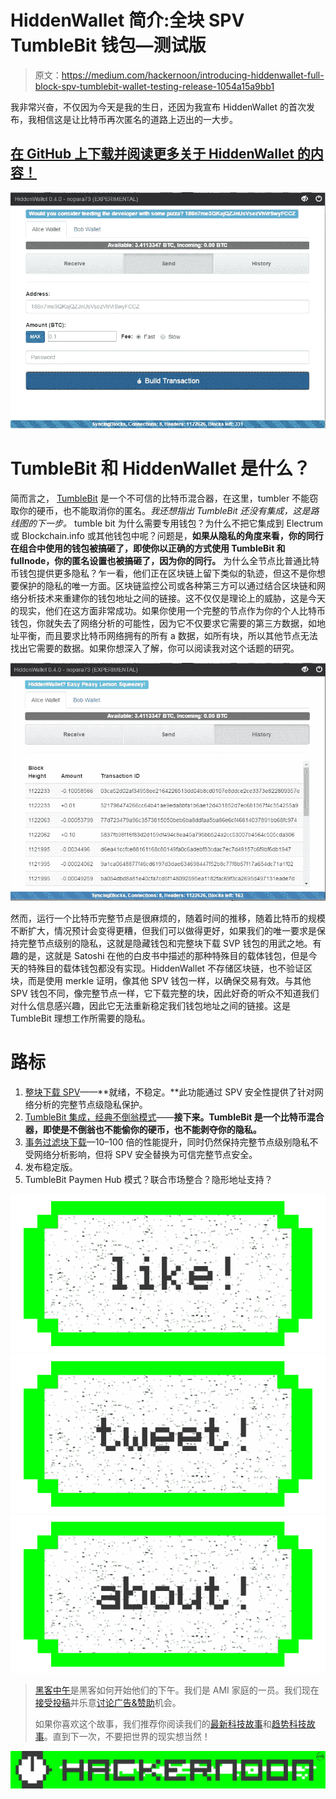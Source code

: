 # HiddenWallet 简介:全块 SPV TumbleBit 钱包—测试版

> 原文：<https://medium.com/hackernoon/introducing-hiddenwallet-full-block-spv-tumblebit-wallet-testing-release-1054a15a9bb1>

我非常兴奋，不仅因为今天是我的生日，还因为我宣布 HiddenWallet 的首次发布，我相信这是让比特币再次匿名的道路上迈出的一大步。

## [在 GitHub 上下载并阅读更多关于 HiddenWallet 的内容！](https://github.com/nopara73/HiddenWallet)

![](img/53085e004411053bd87a8358710dbacd.png)

# TumbleBit 和 HiddenWallet 是什么？

简而言之， [TumbleBit](https://hackernoon.com/understanding-tumblebit-part-1-making-the-case-823d786113f3) 是一个不可信的比特币混合器，在这里，tumbler 不能窃取你的硬币，也不能取消你的匿名。*我还想指出 TumbleBit 还没有集成，这是路线图的下一步。*
tumble bit 为什么需要专用钱包？为什么不把它集成到 Electrum 或 Blockchain.info 或其他钱包中呢？问题是，**如果从隐私的角度来看，你的同行在组合中使用的钱包被搞砸了，即使你以正确的方式使用 TumbleBit 和 fullnode，你的匿名设置也被搞砸了，因为你的同行。**
为什么全节点比普通比特币钱包提供更多隐私？乍一看，他们正在区块链上留下类似的轨迹，但这不是你想要保护的隐私的唯一方面。区块链监控公司或各种第三方可以通过结合区块链和网络分析技术来重建你的钱包地址之间的链接。这不仅仅是理论上的威胁，这是今天的现实，他们在这方面非常成功。如果你使用一个完整的节点作为你的个人比特币钱包，你就失去了网络分析的可能性，因为它不仅要求它需要的第三方数据，如地址平衡，而且要求比特币网络拥有的所有 a 数据，如所有块，所以其他节点无法找出它需要的数据。如果你想深入了解，你可以阅读我对这个话题的研究。

![](img/d86f9517fbd19c075e00b85a4bcf5a17.png)

然而，运行一个比特币完整节点是很麻烦的，随着时间的推移，随着比特币的规模不断扩大，情况预计会变得更糟，但我们可以做得更好，如果我们的唯一要求是保持完整节点级别的隐私，这就是隐藏钱包和完整块下载 SVP 钱包的用武之地。有趣的是，这就是 Satoshi 在他的白皮书中描述的那种特殊目的载体钱包，但是今天的特殊目的载体钱包都没有实现。HiddenWallet 不存储区块链，也不验证区块，而是使用 merkle 证明，像其他 SPV 钱包一样，以确保交易有效。与其他 SPV 钱包不同，像完整节点一样，它下载完整的块，因此好奇的听众不知道我们对什么信息感兴趣，因此它无法重新稳定我们钱包地址之间的链接。这是 TumbleBit 理想工作所需要的隐私。

# 路标

1.  [整块下载 SPV](/@nopara73/bitcoin-privacy-landscape-in-2017-zero-to-hero-guidelines-and-research-a10d30f1e034)——**就绪，不稳定。**此功能通过 SPV 安全性提供了针对网络分析的完整节点级隐私保护。
2.  [TumbleBit 集成，经典不倒翁模式](https://hackernoon.com/understanding-tumblebit-part-1-making-the-case-823d786113f3)——**接下来。TumbleBit 是一个比特币混合器，即使是不倒翁也不能偷你的硬币，也不能剥夺你的隐私。**
3.  [事务过滤块下载](/@nopara73/full-node-level-privacy-even-for-mobile-wallets-transaction-filtered-full-block-downloading-wallet-16ef1847c21)—10–100 倍的性能提升，同时仍然保持完整节点级别隐私不受网络分析影响，但将 SPV 安全替换为可信完整节点安全。
4.  发布稳定版。
5.  TumbleBit Paymen Hub 模式？联合市场整合？隐形地址支持？

[![](img/50ef4044ecd4e250b5d50f368b775d38.png)](http://bit.ly/HackernoonFB)[![](img/979d9a46439d5aebbdcdca574e21dc81.png)](https://goo.gl/k7XYbx)[![](img/2930ba6bd2c12218fdbbf7e02c8746ff.png)](https://goo.gl/4ofytp)

> [黑客中午](http://bit.ly/Hackernoon)是黑客如何开始他们的下午。我们是 AMI 家庭的一员。我们现在[接受投稿](http://bit.ly/hackernoonsubmission)并乐意[讨论广告&赞助](mailto:partners@amipublications.com)机会。
> 
> 如果你喜欢这个故事，我们推荐你阅读我们的[最新科技故事](http://bit.ly/hackernoonlatestt)和[趋势科技故事](https://hackernoon.com/trending)。直到下一次，不要把世界的现实想当然！

![](img/be0ca55ba73a573dce11effb2ee80d56.png)